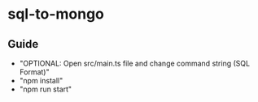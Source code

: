 # sql-to-mongo
## Guide

* "OPTIONAL: Open src/main.ts file and change command string (SQL Format)"
* "npm install"
* "npm run start"